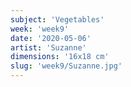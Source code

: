 ```yaml
---
subject: 'Vegetables'
week: 'week9'
date: '2020-05-06'
artist: 'Suzanne'
dimensions: '16x18 cm'
slug: 'week9/Suzanne.jpg'
---
```

